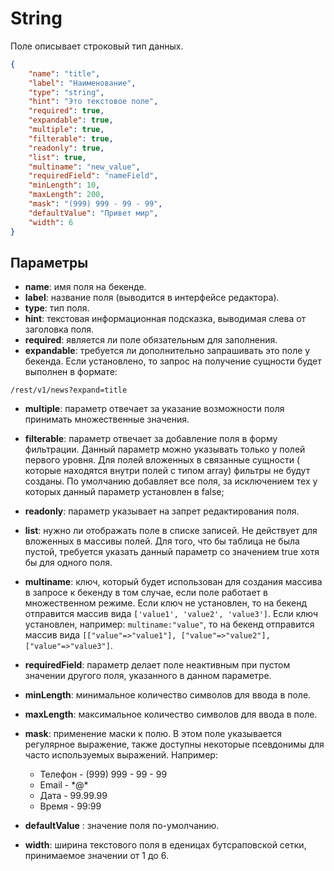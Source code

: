 # String

Поле описывает строковый тип данных.

```json
{
    "name": "title",
    "label": "Наименование",
    "type": "string",
    "hint": "Это текстовое поле",
    "required": true,
    "expandable": true,
    "multiple": true,
    "filterable": true,
    "readonly": true,
    "list": true,
    "multiname": "new_value",
    "requiredField": "nameField",
    "minLength": 10,
    "maxLength": 200,
    "mask": "(999) 999 - 99 - 99",
    "defaultValue": "Привет мир",
    "width": 6
}
```

## Параметры

* **name**: имя поля на бекенде.
* **label**: название поля (выводится в интерфейсе редактора).
* **type**: тип поля.
* **hint**: текстовая информационная подсказка, выводимая слева от заголовка поля.
* **required**: является ли поле обязательным для заполнения.
* **expandable**: требуется ли дополнительно запрашивать это поле у бекенда. Если установлено, то запрос на получение 
сущности будет выполнен в формате:
```
/rest/v1/news?expand=title
```
* **multiple**: параметр отвечает за указание возможности поля принимать множественные значения.
* **filterable**: параметр отвечает за добавление поля в форму фильтрации. Данный параметр можно указывать только у полей 
первого уровня. Для полей вложенных в связанные сущности ( которые находятся внутри полей с типом array) фильтры не 
будут созданы. По умолчанию добавляет все поля, за исключением тех у которых данный параметр установлен в false;
* **readonly**: параметр указывает на запрет редактирования поля.
* **list**: нужно ли отображать поле в списке записей. Не действует для вложенных в массивы полей. Для того, что бы 
таблица не была пустой, требуется указать данный параметр со значением true хотя бы для одного поля.
* **multiname**: ключ, который будет использован для создания массива в запросе к бекенду в том случае, если поле 
работает в множественном режиме. Если ключ не установлен, то на бекенд отправится массив вида 
`['value1', 'value2', 'value3']`. Если ключ установлен, например: `multiname:"value"`, то на бекенд отправится 
массив вида `[["value"=>"value1"], ["value"=>"value2"], ["value"=>"value3"]`.
* **requiredField**: параметр делает поле неактивным при пустом значении другого поля, указанного в данном параметре.

* **minLength**: минимальное количество символов для ввода в поле.
* **maxLength**: максимальное количество символов для ввода в поле.
* **mask**: применение маски к полю. В этом поле указывается регулярное выражение, также доступны некоторые псевдонимы 
для часто используемых выражений. Например:
    * Телефон - (999) 999 - 99 - 99
    * Email - \*@\*
    * Дата - 99.99.99
    * Время - 99:99
* **defaultValue** : значение поля по-умолчанию.
* **width**: ширина текстового поля в еденицах бутсраповской сетки, принимаемое значении от 1 до 6.
    